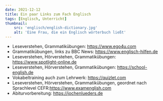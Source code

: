 ```yaml
---
date: 2021-12-12
title: Ein paar Links zum Fach Englisch
tags: [Englisch, Unterricht]
thumbnail: 
    src: 'englisch/english-dictionary.jpg'
    alt: 'Eine Frau, die ein Englisch wörterbuch ließt'
---
```


- Leseverstehen, Grammatikübungen: https://www.ego4u.com
- Grammatikübungen, links zu BBC News: https://www.englisch-hilfen.de
- Leseverstehen, Hörverstehen, Grammatikübungen: https://www.spotlight-online.de
- Leseverstehen, Hörverstehen, Grammatikübungen: https://school-english.de
- Vokabeltraining auch zum Lehrwerk: https://quizlet.com
- Leseverstehen, Hörverstehen, Grammatikübungen, geordnet nach Sprachlevel CEFR:https://www.examenglish.com
- Abiturvorbereitung: https://jochenlueders.de